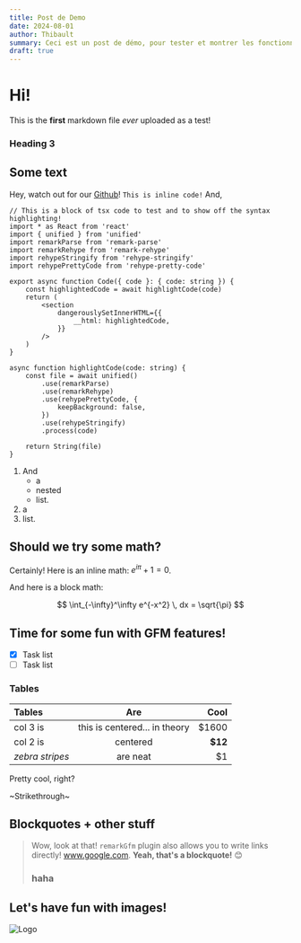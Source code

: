 ```yaml
---
title: Post de Demo
date: 2024-08-01
author: Thibault
summary: Ceci est un post de démo, pour tester et montrer les fonctionnalités de markdown.
draft: true
---
```


# Hi!

This is the **first** markdown file _ever_ uploaded as a test!

### Heading 3

## Some text

Hey, watch out for our [Github](https://github.com/Eagletech-robotic/website)!
`This is inline code!`
And,

```tsx title="Code Block!" {2-4} /remark/
// This is a block of tsx code to test and to show off the syntax highlighting!
import * as React from 'react'
import { unified } from 'unified'
import remarkParse from 'remark-parse'
import remarkRehype from 'remark-rehype'
import rehypeStringify from 'rehype-stringify'
import rehypePrettyCode from 'rehype-pretty-code'

export async function Code({ code }: { code: string }) {
    const highlightedCode = await highlightCode(code)
    return (
        <section
            dangerouslySetInnerHTML={{
                __html: highlightedCode,
            }}
        />
    )
}

async function highlightCode(code: string) {
    const file = await unified()
        .use(remarkParse)
        .use(remarkRehype)
        .use(rehypePrettyCode, {
            keepBackground: false,
        })
        .use(rehypeStringify)
        .process(code)

    return String(file)
}
```

1. And
    - a
    - nested
    - list.
2. a
3. list.

## Should we try some math?

Certainly! Here is an inline math: $e^{i\pi} + 1 = 0$.

And here is a block math:

$$
\int_{-\infty}^\infty e^{-x^2} \, dx = \sqrt{\pi}
$$

## Time for some fun with GFM features!

-   [x] Task list
-   [ ] Task list

### Tables

| Tables          |              Are              |    Cool |
| :-------------- | :---------------------------: | ------: |
| col 3 is        | this is centered... in theory |   $1600 |
| col 2 is        |           centered            | **$12** |
| _zebra stripes_ |           are neat            |      $1 |

Pretty cool, right?

~Strikethrough~

## Blockquotes + other stuff

> Wow, look at that! `remarkGfm` plugin also allows you to write links directly!
> www.google.com. **Yeah, that's a blockquote!** 😊
>
> ### haha

## Let's have fun with images!

![Logo](/images/logo.png)
